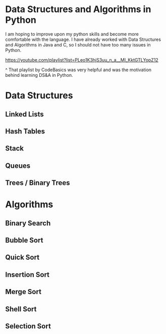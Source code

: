 # Data Structures and Algorithms in Python

I am hoping to improve upon my python skills and become more comfortable with the language. I have already worked with Data Structures and Algorithms in Java and C, so I should not have too many issues in Python.

https://youtube.com/playlist?list=PLeo1K3hjS3uu_n_a__MI_KktGTLYopZ12

^ That playlist by CodeBasics was very helpful and was the motivation behind learning DS&A in Python.

# Data Structures
## Linked Lists

## Hash Tables

## Stack

## Queues

## Trees / Binary Trees

# Algorithms
## Binary Search

## Bubble Sort

## Quick Sort

## Insertion Sort

## Merge Sort

## Shell Sort

## Selection Sort


